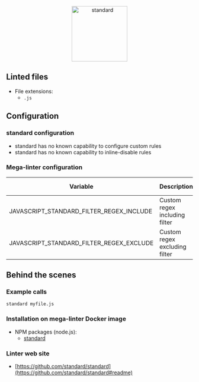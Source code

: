 <!-- markdownlint-disable MD033 MD041 -->
<!-- Generated by .automation/build.py, please do not update manually -->

<div align="center">
  <a href="https://github.com/standard/standard#readme" target="blank" title="Visit linter Web Site">
    <img src="https://github.com/standard/standard/raw/master/sticker.png" alt="standard" height="150px">
  </a>
</div>

## Linted files

- File extensions:
  - `.js`

## Configuration

### standard configuration

- standard has no known capability to configure custom rules
- standard has no known capability to inline-disable rules

### Mega-linter configuration

| Variable | Description | Default value |
| ----------------- | -------------- | -------------- |
| JAVASCRIPT_STANDARD_FILTER_REGEX_INCLUDE | Custom regex including filter |  |
| JAVASCRIPT_STANDARD_FILTER_REGEX_EXCLUDE | Custom regex excluding filter |  |

## Behind the scenes

### Example calls

```shell
standard myfile.js
```


### Installation on mega-linter Docker image

- NPM packages (node.js):
  - [standard](https://www.npmjs.com/package/standard)

### Linter web site
- [https://github.com/standard/standard](https://github.com/standard/standard#readme)

